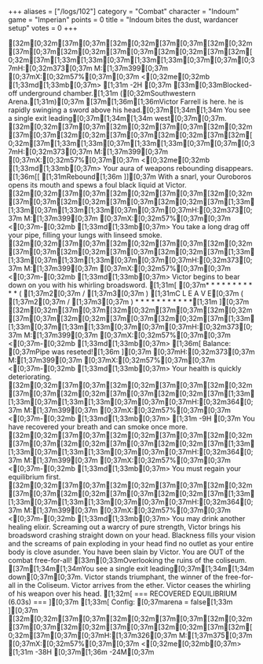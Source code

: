 +++
aliases = ["/logs/102"]
category = "Combat"
character = "Indoum"
game = "Imperian"
points = 0
title = "Indoum bites the dust, wardancer setup"
votes = 0
+++

[32m[0;32m[37m[0;37m[32m[0;32m[37m[0;37m[32m[0;32m[37m[0;37m[32m[0;32m[37m[0;37m[32m[0;32m[37m[32m[0;32m[37m[1;33m[1;33m[0;37m[1;33m[1;33m[0;37m[0;37m[0;37mH:[0;32m373[0;37m M:[1;37m399[0;37m [0;37mX:[0;32m57%[0;37m[0;37m <[0;32me[0;32mb [1;33md[1;33mb[0;37m> [1;31m -2H [0;37m
[33m[0;33mBlocked-off underground chamber.[1;31m ([0;32mSouthwestern Arena.[1;31m)[0;37m
[37m[1;36m[1;36mVictor Farrell is here. he is rapidly swinging a sword above his head.[0;37m[1;34m[1;34m You see 
a single exit leading[0;37m[1;34m[1;34m west[0;37m[0;37m.
[32m[0;32m[37m[0;37m[32m[0;32m[37m[0;37m[32m[0;32m[37m[0;37m[32m[0;32m[37m[0;37m[32m[0;32m[37m[32m[0;32m[37m[1;33m[1;33m[0;37m[1;33m[1;33m[0;37m[0;37m[0;37mH:[0;32m373[0;37m M:[1;37m399[0;37m [0;37mX:[0;32m57%[0;37m[0;37m <[0;32me[0;32mb [1;33md[1;33mb[0;37m> 
Your aura of weapons rebounding disappears. [1;36m[[ [1;31mRebound[1;36m ]][0;37m
With a snarl, your Ouroboros opens its mouth and spews a foul black liquid at 
Victor.
[32m[0;32m[37m[0;37m[32m[0;32m[37m[0;37m[32m[0;32m[37m[0;37m[32m[0;32m[37m[0;37m[32m[0;32m[37m[1;33m[1;33m[0;37m[1;33m[1;33m[0;37m[0;37m[0;37mH:[0;32m373[0;37m M:[1;37m399[0;37m [0;37mX:[0;32m57%[0;37m[0;37m <[0;37m-[0;32mb [1;33md[1;33mb[0;37m> 
You take a long drag off your pipe, filling your lungs with linseed smoke.
[32m[0;32m[37m[0;37m[32m[0;32m[37m[0;37m[32m[0;32m[37m[0;37m[32m[0;32m[37m[0;37m[32m[0;32m[37m[1;33m[1;33m[0;37m[1;33m[1;33m[0;37m[0;37m[0;37mH:[0;32m373[0;37m M:[1;37m399[0;37m [0;37mX:[0;32m57%[0;37m[0;37m <[0;37m-[0;32mb [1;33md[1;33mb[0;37m> 
Victor begins to bear down on you with his whirling broadsword.
[1;31m[ [0;37m* * * * * * * * * * * ( [1;37m2[0;37m / [1;37m3[0;37m ) [1;31mC L E A V E[0;37m ( [1;37m2[0;37m / [1;37m3[0;37m ) * * * * * * * * * * *[1;31m ][0;37m
[32m[0;32m[37m[0;37m[32m[0;32m[37m[0;37m[32m[0;32m[37m[0;37m[32m[0;32m[37m[0;37m[32m[0;32m[37m[1;33m[1;33m[0;37m[1;33m[1;33m[0;37m[0;37m[0;37mH:[0;32m373[0;37m M:[1;37m399[0;37m [0;37mX:[0;32m57%[0;37m[0;37m <[0;37m-[0;32mb [1;33md[1;33mb[0;37m> 
[1;36m[ Balance: [0;37mPipe was reseted![1;36m ][0;37m
[0;37mH:[0;32m373[0;37m M:[1;37m399[0;37m [0;37mX:[0;32m57%[0;37m[0;37m <[0;37m-[0;32mb [1;33md[1;33mb[0;37m> 
Your health is quickly deteriorating.
[32m[0;32m[37m[0;37m[32m[0;32m[37m[0;37m[32m[0;32m[37m[0;37m[32m[0;32m[37m[0;37m[32m[0;32m[37m[1;33m[1;33m[0;37m[1;33m[1;33m[0;37m[0;37m[0;37mH:[0;32m364[0;37m M:[1;37m399[0;37m [0;37mX:[0;32m57%[0;37m[0;37m <[0;37m-[0;32mb [1;33md[1;33mb[0;37m> [1;31m -9H [0;37m
You have recovered your breath and can smoke once more.
[32m[0;32m[37m[0;37m[32m[0;32m[37m[0;37m[32m[0;32m[37m[0;37m[32m[0;32m[37m[0;37m[32m[0;32m[37m[1;33m[1;33m[0;37m[1;33m[1;33m[0;37m[0;37m[0;37mH:[0;32m364[0;37m M:[1;37m399[0;37m [0;37mX:[0;32m57%[0;37m[0;37m <[0;37m-[0;32mb [1;33md[1;33mb[0;37m> 
You must regain your equilibrium first.
[32m[0;32m[37m[0;37m[32m[0;32m[37m[0;37m[32m[0;32m[37m[0;37m[32m[0;32m[37m[0;37m[32m[0;32m[37m[1;33m[1;33m[0;37m[1;33m[1;33m[0;37m[0;37m[0;37mH:[0;32m364[0;37m M:[1;37m399[0;37m [0;37mX:[0;32m57%[0;37m[0;37m <[0;37m-[0;32mb [1;33md[1;33mb[0;37m> 
You may drink another healing elixir.
Screaming out a warcry of pure strength, Victor brings his broadsword crashing 
straight down on your head. Blackness fills your vision and the screams of pain
exploding in your head find no outlet as your entire body is clove asunder.
You have been slain by Victor.
You are OUT of the combat free-for-all!
[33m[0;33mOverlooking the ruins of the coliseum.
[37m[1;34m[1;34mYou see a single exit leading[0;37m[1;34m[1;34m down[0;37m[0;37m.
Victor stands triumphant, the winner of the free-for-all in the Coliseum.
Victor arrives from the ether.
Victor ceases the whirling of his weapon over his head.
[1;32m[ === RECOVERED EQUILIBRIUM (6.03s) === ][0;37m
[1;33m[ Config: [0;37marena = false[1;33m ][0;37m
[32m[0;32m[37m[0;37m[32m[0;32m[37m[0;37m[32m[0;32m[37m[0;37m[32m[0;32m[37m[0;37m[32m[0;32m[37m[32m[0;32m[37m[0;37m[0;37mH:[1;37m326[0;37m M:[1;37m375[0;37m [0;37mX:[0;32m57%[0;37m[0;37m <[0;32me[0;32mb[0;37m> [1;31m -38H [0;37m[1;36m -24M[0;37m